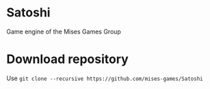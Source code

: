 # Satoshi
Game engine of the Mises Games Group

# Download repository

Use `git clone --recursive https://github.com/mises-games/Satoshi`
